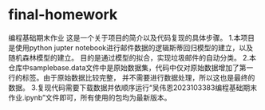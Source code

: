 # final-homework
编程基础期末作业
这是一个关于项目的简介以及代码复现的具体步骤。
1.本项目是使用python jupter notebook进行邮件数据的逻辑斯蒂回归模型的建立，以及随机森林模型的建立。
目的是通过模型的拟合，实现垃圾邮件的自动分类。
2.本仓库中samplebase.data文件中是原始数据集，代码中仅对原始数据增加了第一行的标签。由于原始数据比较完整，
并不需要进行数据处理，所以这也是最终的数据。
3.复现代码需要下载数据并依顺序运行“吴伟恩2023103383编程基础期末作业.ipynb”文件即可，所有使用的包均为最新版本。
